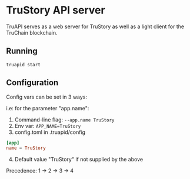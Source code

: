 # TruStory API server

TruAPI serves as a web server for TruStory as well as a light client for the TruChain blockchain.

## Running

```
truapid start
```

## Configuration

Config vars can be set in 3 ways:

i.e: for the parameter "app.name":
1. Command-line flag: `--app.name TruStory`
2. Env var: `APP_NAME=TruStory`
3. config.toml in .truapid/config
```toml
[app] 
name = TruStory
```
4. Default value "TruStory" if not supplied by the above

Precedence: 1 -> 2 -> 3 -> 4
